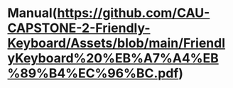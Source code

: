 # Manual(https://github.com/CAU-CAPSTONE-2-Friendly-Keyboard/Assets/blob/main/FriendlyKeyboard%20%EB%A7%A4%EB%89%B4%EC%96%BC.pdf)
